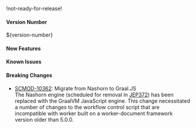 !not-ready-for-release!

#### Version Number
${version-number}

#### New Features

#### Known Issues

#### Breaking Changes
* [SCMOD-10362](https://portal.digitalsafe.net/browse/SCMOD-10362): Migrate from Nashorn to Graal.JS  
The Nashorn engine (scheduled for removal in [JEP372](https://openjdk.java.net/jeps/372)) has been replaced
with the GraalVM JavaScript engine. This change necessitated a number of changes to the workflow control script that 
are incompatible with worker built on a worker-document framework version older than 5.0.0.
